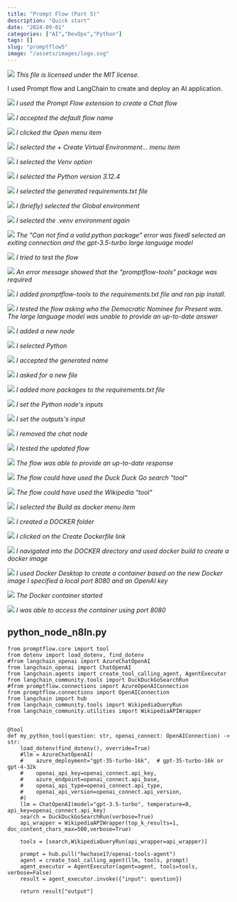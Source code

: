 ```yaml
---
title: "Prompt Flow (Part 5)"
description: "Quick start"
date: "2024-09-01"
categories: ["AI","DevOps","Python"]
tags: []
slug: "promptflow5"
image: "/assets/images/logo.svg"
---
```


![](/assets/images/promptflow5/logo.svg)
*This file is licensed under the MIT license.*


I used Prompt flow and LangChain to create and deploy an AI application.

![](/assets/images/promptflow5/screenshot-2024-09-01-at-12.47.00pm-2136x767.png)
*I used the Prompt Flow extension to create a Chat flow*

![](/assets/images/promptflow5/screenshot-2024-09-01-at-12.47.10pm-2092x556.png)
*I accepted the default flow name*

![](/assets/images/promptflow5/screenshot-2024-09-01-at-12.47.39pm-2136x757.png)
*I clicked the Open menu item*

![](/assets/images/promptflow5/screenshot-2024-09-01-at-12.47.50pm-2136x495.png)
*I selected the + Create Virtual Environment... menu item*

![](/assets/images/promptflow5/screenshot-2024-09-01-at-12.47.58pm-2136x316.png)
*I selected the Venv option*

![](/assets/images/promptflow5/screenshot-2024-09-01-at-12.48.07pm-2136x368.png)
*I selected the Python version 3.12.4*

![](/assets/images/promptflow5/screenshot-2024-09-01-at-12.48.19pm-2136x316.png)
*I selected the generated requirements.txt file*

![](/assets/images/promptflow5/screenshot-2024-09-01-at-12.48.38pm-2136x353.png)
*I (briefly) selected the Global environment*

![](/assets/images/promptflow5/screenshot-2024-09-01-at-12.48.49pm-2136x408.png)
*I selected the .venv environment again*

![](/assets/images/promptflow5/screenshot-2024-09-01-at-12.49.26pm-2136x395.png)
*The "Can not find a valid python package" error was fixedI selected an exiting connection and the gpt-3.5-turbo large language model*

![](/assets/images/promptflow5/screenshot-2024-09-01-at-12.49.39pm-2136x307.png)
*I tried to test the flow*

![](/assets/images/promptflow5/screenshot-2024-09-01-at-12.50.02pm-2136x410.png)
*An error message showed that the "promptflow-tools" package was required*

![](/assets/images/promptflow5/screenshot-2024-09-01-at-12.50.42pm-2136x634.png)
*I added promptflow-tools to the requirements.txt file and ran pip install.*

![](/assets/images/promptflow5/screenshot-2024-09-01-at-1.43.39pm-1834x382.png)
*I tested the flow asking who the Democratic Nominee for Present was. The large language model was unable to provide an up-to-date answer*

![](/assets/images/promptflow5/screenshot-2024-09-01-at-12.55.55pm-2136x267.png)
*I added a new node*

![](/assets/images/promptflow5/screenshot-2024-09-01-at-12.56.05pm-2136x195.png)
*I selected Python*

![](/assets/images/promptflow5/screenshot-2024-09-01-at-12.56.20pm-2136x208.png)
*I accepted the generated name*

![](/assets/images/promptflow5/screenshot-2024-09-01-at-12.56.27pm-2136x167.png)
*I asked for a new file*

![](/assets/images/promptflow5/screenshot-2024-09-01-at-12.58.25pm-2136x585.png)
*I added more packages to the requirements.txt file*

![](/assets/images/promptflow5/screenshot-2024-09-01-at-12.59.51pm-2136x1005.png)
*I set the Python node's inputs*

![](/assets/images/promptflow5/screenshot-2024-09-01-at-1.00.29pm-2136x721.png)
*I set the outputs's input*

![](/assets/images/promptflow5/screenshot-2024-09-01-at-1.00.58pm-2136x684.png)
*I removed the chat node*

![](/assets/images/promptflow5/screenshot-2024-09-01-at-1.01.15pm-2136x691.png)
*I tested the updated flow*

![](/assets/images/promptflow5/screenshot-2024-09-01-at-1.52.40pm-1824x612.png)
*The flow was able to provide an up-to-date response*

![](/assets/images/promptflow5/screenshot-2024-09-01-at-1.54.14pm-2136x1123.png)
*The flow could have used the Duck Duck Go search "tool"*

![](/assets/images/promptflow5/screenshot-2024-09-01-at-2.16.21pm-2136x1124.png)
*The flow could have used the Wikipedia "tool"*

![](/assets/images/promptflow5/screenshot-2024-09-01-at-1.54.58pm-2136x290.png)
*I selected the Build as docker menu item*

![](/assets/images/promptflow5/screenshot-2024-09-01-at-1.55.39pm-1608x898.png)
*I created a DOCKER folder*

![](/assets/images/promptflow5/screenshot-2024-09-01-at-1.56.04pm-1928x516.png)
*I clicked on the Create Dockerfile link*

![](/assets/images/promptflow5/screenshot-2024-09-01-at-1.58.44pm-2060x958.png)
*I navigated into the DOCKER directory and used docker build to create a docker image*

![](/assets/images/promptflow5/screenshot-2024-09-01-at-2.00.43pm-2136x1164.png)
*I used Docker Desktop to create a container based on the new Docker image I specified a local port 8080 and an OpenAI key*

![](/assets/images/promptflow5/screenshot-2024-09-01-at-2.01.27pm-2136x1155.png)
*The Docker container started*

![](/assets/images/promptflow5/screenshot-2024-09-01-at-2.03.38pm-2102x1414.png)
*I was able to access the container using port 8080*


## python_node_n8ln.py

```text
from promptflow.core import tool
from dotenv import load_dotenv, find_dotenv
#from langchain_openai import AzureChatOpenAI
from langchain_openai import ChatOpenAI
from langchain.agents import create_tool_calling_agent, AgentExecutor
from langchain_community.tools import DuckDuckGoSearchRun
#from promptflow.connections import AzureOpenAIConnection
from promptflow.connections import OpenAIConnection
from langchain import hub
from langchain_community.tools import WikipediaQueryRun
from langchain_community.utilities import WikipediaAPIWrapper


@tool
def my_python_tool(question: str, openai_connect: OpenAIConnection) -> str:
    load_dotenv(find_dotenv(), override=True)
    #llm = AzureChatOpenAI(
    #    azure_deployment="gpt-35-turbo-16k",  # gpt-35-turbo-16k or gpt-4-32k
    #    openai_api_key=openai_connect.api_key,
    #    azure_endpoint=openai_connect.api_base,
    #    openai_api_type=openai_connect.api_type,
    #    openai_api_version=openai_connect.api_version,
    #)
    llm = ChatOpenAI(model="gpt-3.5-turbo", temperature=0, api_key=openai_connect.api_key)
    search = DuckDuckGoSearchRun(verbose=True)
    api_wrapper = WikipediaAPIWrapper(top_k_results=1, doc_content_chars_max=500,verbose=True)

    tools = [search,WikipediaQueryRun(api_wrapper=api_wrapper)]

    prompt = hub.pull("hwchase17/openai-tools-agent")
    agent = create_tool_calling_agent(llm, tools, prompt)
    agent_executor = AgentExecutor(agent=agent, tools=tools, verbose=False)
    result = agent_executor.invoke({"input": question})

    return result["output"]
```